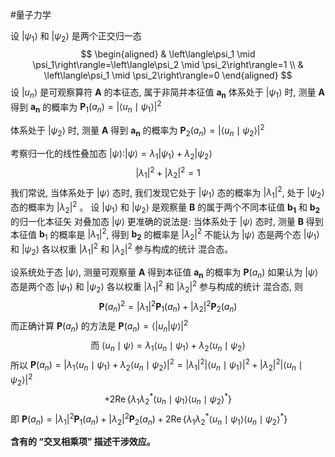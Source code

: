 #量子力学 

设 $\left|\psi_1\right\rangle$ 和 $\left|\psi_2\right\rangle$ 是两个正交归一态
$$
\begin{aligned}
& \left\langle\psi_1 \mid \psi_1\right\rangle=\left\langle\psi_2 \mid \psi_2\right\rangle=1 \\
& \left\langle\psi_1 \mid \psi_2\right\rangle=0
\end{aligned}
$$
设 $\left|u_n\right\rangle$ 是可观察算符 $\boldsymbol{A}$ 的本征态, 属于非简并本征值 $\boldsymbol{a}_{\boldsymbol{n}}$ 体系处于 $\left|\psi_1\right\rangle$ 时, 测量 $\boldsymbol{A}$ 得到 $\boldsymbol{a}_{\boldsymbol{n}}$ 的概率为 $\mathbf{P}_1\left(a_n\right)=\left|\left\langle u_n \mid \psi_1\right\rangle\right|^2$ 

体系处于 $\left|\psi_2\right\rangle$ 时, 测量 $\boldsymbol{A}$ 得到 $\boldsymbol{a}_{\boldsymbol{n}}$ 的概率为 $\mathbf{P}_2\left(a_n\right)=\left|\left\langle u_n \mid \psi_2\right\rangle\right|^2$


考察归一化的线性叠加态 $|\psi\rangle:|\psi\rangle=\lambda_1\left|\psi_1\right\rangle+\lambda_2\left|\psi_2\right\rangle$
$$
\left|\lambda_1\right|^2+\left|\lambda_2\right|^2=1
$$
我们常说, 当体系处于 $|\psi\rangle$ 态时, 我们发现它处于 $\left|\psi_1\right\rangle$ 态的概率为 $\left|\lambda_1\right|^2$, 处于 $\left|\psi_2\right\rangle$ 态的概率为 $\left|\lambda_2\right|^2$ 。
设 $\left|\psi_1\right\rangle$ 和 $\left|\psi_2\right\rangle$ 是观察量 $\boldsymbol{B}$ 的属于两个不同本征值 $\boldsymbol{b}_{\mathbf{1}}$ 和 $\boldsymbol{b}_{\mathbf{2}}$ 的归一化本征矢 对叠加态 $|\psi\rangle$ 更准确的说法是: 当体系处于 $|\psi\rangle$ 态时, 测量 $\boldsymbol{B}$ 得到本征值 $\boldsymbol{b}_1$ 的概率是 $\left|\lambda_1\right|^2$, 得到 $\boldsymbol{b}_{\mathbf{2}}$ 的概率是 $\left|\lambda_2\right|^2$
不能认为 $|\psi\rangle$ 态是两个态 $\left|\psi_1\right\rangle$ 和 $\left|\psi_2\right\rangle$ 各以权重 $\left|\lambda_1\right|^2$ 和 $\left|\lambda_2\right|^2$ 参与构成的统计 混合态。


设系统处于态 $|\psi\rangle$, 测量可观察量 $\boldsymbol{A}$ 得到本征值 $\boldsymbol{a}_{\boldsymbol{n}}$ 的概率为 $\mathbf{P}\left(a_n\right)$
如果认为 $|\psi\rangle$ 态是两个态 $\left|\psi_1\right\rangle$ 和 $\left|\psi_2\right\rangle$ 各以权重 $\left|\lambda_1\right|^2$ 和 $\left|\lambda_2\right|^2$ 参与构成的统计 混合态, 则
$$
\mathbf{P}\left(a_n\right)^2=\left|\lambda_1\right|^2 \mathbf{P}_1\left(a_n\right)+\left|\lambda_2\right|^2 \mathbf{P}_2\left(a_n\right)
$$
而正确计算 $\mathbf{P}\left(a_n\right)$ 的方法是 $\mathbf{P}\left(a_n\right)=\left.\left\langle\left|u_n\right| \psi\right\rangle\right|^ 2$
$$
\text { 而 }\left\langle u_n \mid \psi\right\rangle=\lambda_1\left\langle u_n \mid \psi_1\right\rangle+\lambda_2\left\langle u_n \mid \psi_2\right\rangle
$$
所以 $\mathbf{P}\left(a_n\right)=\left|\lambda_1\left\langle u_n \mid \psi_1\right\rangle+\lambda_2\left\langle u_n \mid \psi_2\right\rangle\right|^2=\left|\lambda_1\right|^2\left|\left\langle u_n \mid \psi_1\right\rangle\right|^2+\left|\lambda_2\right|^2\left|\left\langle u_n \mid \psi_2\right\rangle\right|^2$
$$
+2 \operatorname{Re}\left\{\lambda_1 \lambda_2^*\left\langle u_n \mid \psi_1\right\rangle\left\langle u_n \mid \psi_2\right\rangle^*\right\}
$$
即 $\mathbf{P}\left(a_n\right)=\left|\lambda_1\right|^2 \mathbf{P}_1\left(a_n\right)+\left|\lambda_2\right|^2 \mathbf{P}_2\left(a_n\right)+2 \operatorname{Re}\left\{\lambda_1 \lambda_2^*\left\langle u_n \mid \psi_1\right\rangle\left\langle u_n \mid \psi_2\right\rangle^*\right\}$

**含有的 “交叉相乘项” 描述干涉效应。**